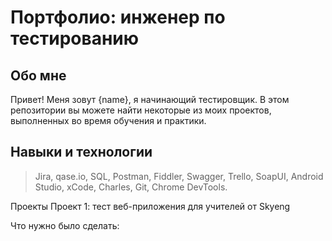 # Портфолио: инженер по тестированию

## Обо мне

Привет! Меня зовут {name}, я начинающий тестировщик.
В этом репозитории вы можете найти некоторые из моих проектов, выполненных во время обучения и практики.

## Навыки и технологии
>Jira, qase.io, SQL, Postman, Fiddler, Swagger, Trello,
SoapUI, Android Studio, xCode, Charles, Git, Chrome DevTools.

Проекты
Проект 1: тест веб-приложения для учителей от Skyeng

Что нужно было сделать:
